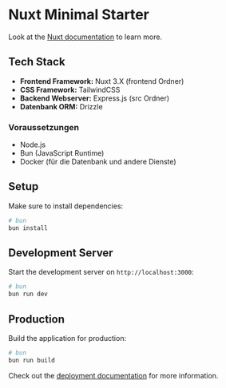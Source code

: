 # Nuxt Minimal Starter

Look at the [Nuxt documentation](https://nuxt.com/docs/getting-started/introduction) to learn more.

## Tech Stack

- **Frontend Framework:** Nuxt 3.X (frontend Ordner)
- **CSS Framework:** TailwindCSS
- **Backend Webserver:** Express.js (src Ordner)
- **Datenbank ORM:** Drizzle

### Voraussetzungen

- Node.js
- Bun (JavaScript Runtime)
- Docker (für die Datenbank und andere Dienste)

## Setup

Make sure to install dependencies:

```bash
# bun
bun install
```

## Development Server

Start the development server on `http://localhost:3000`:

```bash
# bun
bun run dev
```

## Production

Build the application for production:

```bash
# bun
bun run build
```

Check out the [deployment documentation](https://nuxt.com/docs/getting-started/deployment) for more information.
